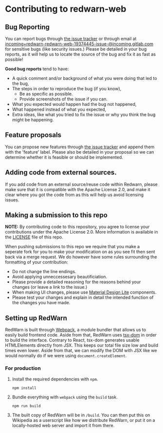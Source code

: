 # Contributing to redwarn-web

## Bug Reporting

You can report bugs through [the issue tracker](https://gitlab.com/redwarn/redwarn-web/-/issues) or through email at [incoming+redwarn-redwarn-web-19374445-issue-@incoming.gitlab.com](mailto:incoming+redwarn-redwarn-web-19374445-issue-@incoming.gitlab.com) for sensitive bugs (like security issues.) Please be detailed in your bug reports, as it will help us to locate the source of the bug and fix it as fast as possible!

**Good bug reports** tend to have:

-   A quick comment and/or background of what you were doing that led to the bug,
-   The steps in order to reproduce the bug (if you know),
    -   Be as specific as possible.
    -   Provide screenshots of the issue if you can.
-   What you expected would happen had the bug not happened,
-   What happened instead of what you expected,
-   Extra ideas, like what you tried to fix the issue or why you think the bug might be happening.

## Feature proposals

You can propose new features through [the issue tracker](https://gitlab.com/redwarn/redwarn-web/-/issues) and append them with the 'feature' label. Please also be detailed in your proposal so we can determine whether it is feasible or should be implemented.

## Adding code from external sources.

If you add code from an external source/reuse code within Redwarn, please make sure that it is compatible with the Apache License 2.0, and make it clear where you got the code from as this will help us avoid licensing issues.

## Making a submission to this repo

**NOTE:** By contributing code to this repository, you agree to license your contributions under the Apache License 2.0. More information is available in the [LICENSE](/LICENSE) file of this repo.

When pushing submissions to this repo we require that you make a seperate fork for you to make your modification on as you see fit then sent back via a merge request. We do however have some rules surrounding the formatting of your contribution:

-   Do not change the line endings.
-   Avoid applying unneccessesary beautificiation.
-   Please provide a detailed reasoning for the reasons behind your changes (or leave a link to the issue.)
-   When making UI changes, please use [Material Design Lite](https://getmdl.io) components.
-   Please test your changes and explain in detail the intended function of the changes you have made.

## Setting up RedWarn

RedWarn is built through [Webpack](https://webpack.js.org), a module bundler that allows us to easily build frontend code. Aside from that, RedWarn uses [tsx-dom](https://github.com/Lusito/tsx-dom) in order to build the interface. Contrary to React, tsx-dom generates usable HTMLElements directly from JSX. This keeps our total file size low and build times even lower. Aside from that, we can modify the DOM with JSX like we would normally do if we were using `document.createElement`.

### For production

1. Install the required dependencies with `npm`.
    ```shell script
    npm install
    ```
2. Bundle everything with `webpack` using the `build` task.
    ```shell script
    npm run build
    ```
3. The built copy of RedWarn will be in `/build`. You can then put this on Wikipedia as a userscript like how we distribute RedWarn, or put it on a locally-hosted web server and import it from there.
